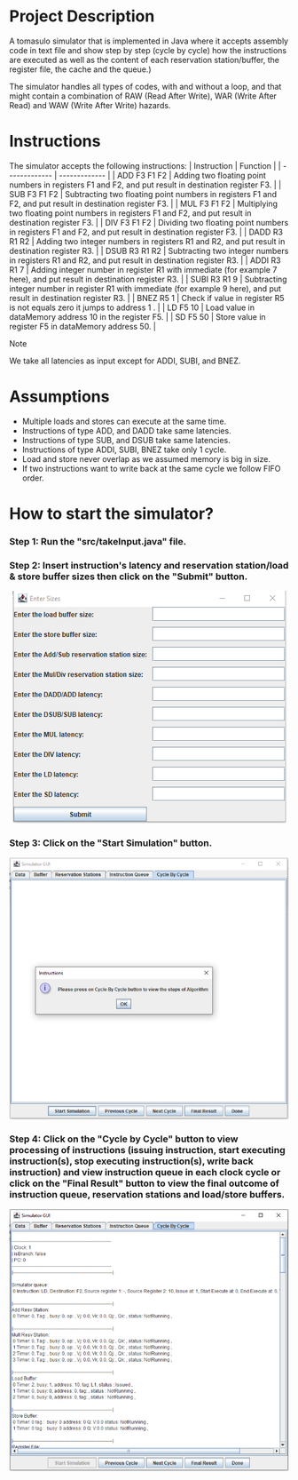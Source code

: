 # Project Description
A tomasulo simulator that is implemented in Java where it accepts assembly code in text file and show step by step (cycle by cycle) how the
instructions are executed as well as the content of each reservation station/buffer, the register file, the cache and the queue.)

The simulator handles all types of codes, with and without a loop, and that might contain a combination of RAW (Read After Write), 
WAR (Write After Read) and WAW (Write After Write) hazards.

# Instructions
The simulator accepts the following instructions:
| Instruction  | Function |
| ------------- | ------------- |
| ADD F3 F1 F2  | Adding two floating point numbers in registers F1 and F2, and put result in destination register F3.   |
| SUB F3 F1 F2  | Subtracting two floating point numbers in registers F1 and F2, and put result in destination register F3. |
| MUL F3 F1 F2 | Multiplying two floating point numbers in registers F1 and F2, and put result in destination register F3. |
| DIV F3 F1 F2 | Dividing two floating point numbers in registers F1 and F2, and put result in destination register F3. |
| DADD R3 R1 R2 | Adding two integer numbers in registers R1 and R2, and put result in destination register R3. |
| DSUB R3 R1 R2 | Subtracting two integer numbers in registers R1 and R2, and put result in destination register R3. |
| ADDI R3 R1 7 | Adding integer number in register R1 with immediate (for example 7 here), and put result in destination register R3. |
| SUBI R3 R1 9 | Subtracting integer number in register R1 with immediate (for example 9 here), and put result in destination register R3. |
| BNEZ R5 1 | Check if value in register R5 is not equals zero it jumps to address 1 . |
| LD F5 10 | Load value in dataMemory address 10 in the register F5. |
| SD F5 50 | Store value in register F5 in dataMemory address 50. |

> [!NOTE]  
> We take all latencies as input except for ADDI, SUBI, and BNEZ.

# Assumptions
* Multiple loads and stores can execute at the same time.
* Instructions of type ADD, and DADD take same latencies.
* Instructions of type SUB, and DSUB take same latencies.
* Instructions of type ADDI, SUBI, BNEZ take only 1 cycle.
* Load and store never overlap as we assumed memory is big in size.
* If two instructions want to write back at the same cycle we follow FIFO order.

# How to start the simulator?
### Step 1: Run the "src/takeInput.java" file.

### Step 2: Insert instruction's latency and reservation station/load & store buffer sizes then click on the "Submit" button.
<p align="center">
  <img src="images/screenshot1.PNG" />
</p>

### Step 3: Click on the "Start Simulation" button.
<p align="center">
  <img src="images/screenshot2.PNG" />
</p>

### Step 4: Click on the "Cycle by Cycle" button to view processing of instructions (issuing instruction, start executing instruction(s), stop executing instruction(s), write back instruction) and view instruction queue in each clock cycle or click on the "Final Result" button to view the final outcome of instruction queue, reservation stations and load/store buffers.
<p align="center">
  <img src="images/screenshot3.PNG" />
</p>
